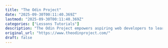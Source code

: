 ```yaml
---
title: "The Odin Project"
date: "2025-09-30T00:11:40.369Z"
lastmod: "2025-09-30T00:11:40.369Z"
categories: ["Lessons Tutorials"]
description: "The Odin Project empowers aspiring web developers to learn together for free"
original_url: "https://www.theodinproject.com/"
draft: false
---
```

